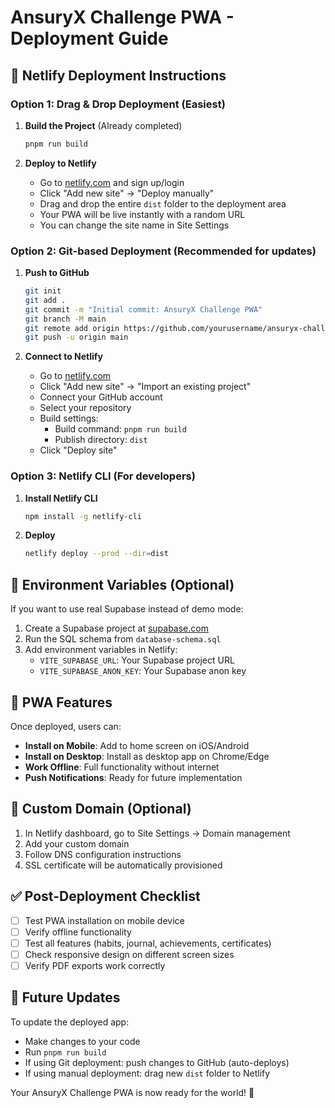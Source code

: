 # AnsuryX Challenge PWA - Deployment Guide

## 🚀 Netlify Deployment Instructions

### Option 1: Drag & Drop Deployment (Easiest)

1. **Build the Project** (Already completed)
   ```bash
   pnpm run build
   ```

2. **Deploy to Netlify**
   - Go to [netlify.com](https://netlify.com) and sign up/login
   - Click "Add new site" → "Deploy manually"
   - Drag and drop the entire `dist` folder to the deployment area
   - Your PWA will be live instantly with a random URL
   - You can change the site name in Site Settings

### Option 2: Git-based Deployment (Recommended for updates)

1. **Push to GitHub**
   ```bash
   git init
   git add .
   git commit -m "Initial commit: AnsuryX Challenge PWA"
   git branch -M main
   git remote add origin https://github.com/yourusername/ansuryx-challenge.git
   git push -u origin main
   ```

2. **Connect to Netlify**
   - Go to [netlify.com](https://netlify.com)
   - Click "Add new site" → "Import an existing project"
   - Connect your GitHub account
   - Select your repository
   - Build settings:
     - Build command: `pnpm run build`
     - Publish directory: `dist`
   - Click "Deploy site"

### Option 3: Netlify CLI (For developers)

1. **Install Netlify CLI**
   ```bash
   npm install -g netlify-cli
   ```

2. **Deploy**
   ```bash
   netlify deploy --prod --dir=dist
   ```

## 🔧 Environment Variables (Optional)

If you want to use real Supabase instead of demo mode:

1. Create a Supabase project at [supabase.com](https://supabase.com)
2. Run the SQL schema from `database-schema.sql`
3. Add environment variables in Netlify:
   - `VITE_SUPABASE_URL`: Your Supabase project URL
   - `VITE_SUPABASE_ANON_KEY`: Your Supabase anon key

## 📱 PWA Features

Once deployed, users can:
- **Install on Mobile**: Add to home screen on iOS/Android
- **Install on Desktop**: Install as desktop app on Chrome/Edge
- **Work Offline**: Full functionality without internet
- **Push Notifications**: Ready for future implementation

## 🎯 Custom Domain (Optional)

1. In Netlify dashboard, go to Site Settings → Domain management
2. Add your custom domain
3. Follow DNS configuration instructions
4. SSL certificate will be automatically provisioned

## ✅ Post-Deployment Checklist

- [ ] Test PWA installation on mobile device
- [ ] Verify offline functionality
- [ ] Test all features (habits, journal, achievements, certificates)
- [ ] Check responsive design on different screen sizes
- [ ] Verify PDF exports work correctly

## 🔄 Future Updates

To update the deployed app:
- Make changes to your code
- Run `pnpm run build`
- If using Git deployment: push changes to GitHub (auto-deploys)
- If using manual deployment: drag new `dist` folder to Netlify

Your AnsuryX Challenge PWA is now ready for the world! 🌟

